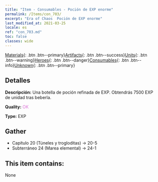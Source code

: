 ```yaml
---
title: "Item - Consumables - Poción de EXP enorme"
permalink: /Items/con_703/
excerpt: "Era of Chaos  Poción de EXP enorme"
last_modified_at: 2021-03-25
locale: es
ref: "con_703.md"
toc: false
classes: wide
---
```

 [Materials](/es/Items/){: .btn .btn--primary}[Artifacts](/es/Items/Artifacts/){: .btn .btn--success}[Units](/es/Items/Units/){: .btn .btn--warning}[Heroes](/es/Items/Heroes/){: .btn .btn--danger}[Consumables](/es/Items/Consumables/){: .btn .btn--info}[Unknown](/es/Items/Unknown/){: .btn .btn--primary}

## Detalles
 **Descripción:** Una botella de poción refinada de EXP. Obtendrás 7500 EXP de unidad tras beberla.

 **Quality:** <span style="color: #DA70D6">OK</span>

 **Type:** EXP

## Gather

*    Capítulo 20 (Túneles y trogloditas) -> 20-5 
*    Subterráneo 24 (Marea elemental) -> 24-1 

## This item contains:

  None

